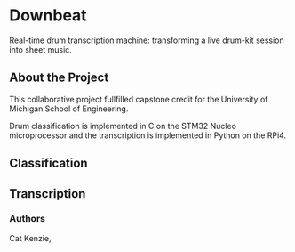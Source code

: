 # Downbeat
Real-time drum transcription machine: transforming a live drum-kit session into sheet music. 

## About the Project 
This collaborative project fullfilled capstone credit for the University of Michigan School of Engineering. 

Drum classification is implemented in C on the STM32 Nucleo microprocessor and the transcription is implemented in Python on the RPi4.

## Classification 



## Transcription



### Authors

Cat Kenzie, 

